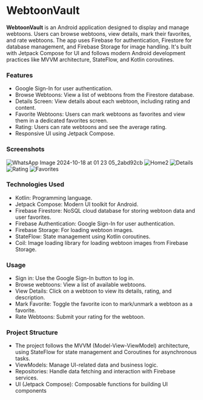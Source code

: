 # WebtoonVault

**WebtoonVault** is an Android application designed to display and manage webtoons. Users can browse webtoons, view details, mark their favorites, and rate webtoons. The app uses Firebase for authentication, Firestore for database management, and Firebase Storage for image handling. It's built with Jetpack Compose for UI and follows modern Android development practices like MVVM architecture, StateFlow, and Kotlin coroutines.

### Features
* Google Sign-In for user authentication.
* Browse Webtoons: View a list of webtoons from the Firestore database.
* Details Screen: View details about each webtoon, including rating and content.
* Favorite Webtoons: Users can mark webtoons as favorites and view them in a dedicated favorites screen.
* Rating: Users can rate webtoons and see the average rating.
* Responsive UI using Jetpack Compose.

### Screenshots
![WhatsApp Image 2024-10-18 at 01 23 05_2abd92cb](https://github.com/user-attachments/assets/7f1133ba-eee7-45c4-9e31-21b396d99d4e)
![Home2](https://github.com/user-attachments/assets/ad54485d-c027-42ac-b0f5-09de392f1d3a)
![Details](https://github.com/user-attachments/assets/8974db01-132a-421b-b069-b85bc8f3f42f)
![Rating](https://github.com/user-attachments/assets/0517c396-1a13-4c8f-ab86-513e8db2533c)
![Favorites](https://github.com/user-attachments/assets/03a4eda3-6766-4833-a559-2f94b8403da9)

### Technologies Used
* Kotlin: Programming language.
* Jetpack Compose: Modern UI toolkit for Android.
* Firebase Firestore: NoSQL cloud database for storing webtoon data and user favorites.
* Firebase Authentication: Google Sign-In for user authentication.
* Firebase Storage: For loading webtoon images.
* StateFlow: State management using Kotlin coroutines.
* Coil: Image loading library for loading webtoon images from Firebase Storage.

### Usage
* Sign in: Use the Google Sign-In button to log in.
* Browse webtoons: View a list of available webtoons.
* View Details: Click on a webtoon to view its details, rating, and description.
* Mark Favorite: Toggle the favorite icon to mark/unmark a webtoon as a favorite.
* Rate Webtoons: Submit your rating for the webtoon.

### Project Structure
* The project follows the MVVM (Model-View-ViewModel) architecture, using StateFlow for state management and Coroutines for asynchronous tasks.
* ViewModels: Manage UI-related data and business logic.
* Repositories: Handle data fetching and interaction with Firebase services.
* UI (Jetpack Compose): Composable functions for building UI components
